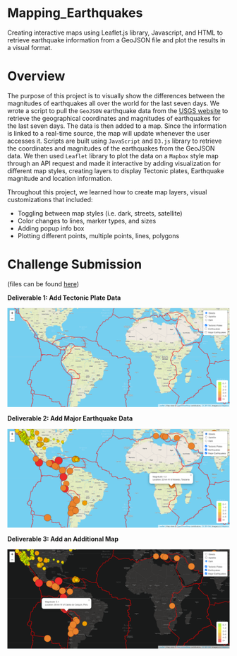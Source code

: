 # Mapping_Earthquakes
Creating interactive maps using Leaflet.js library, Javascript, and HTML to retrieve earthquake information from a GeoJSON file and plot the results in a visual format.

# Overview

The purpose of this project is to visually show the differences between the magnitudes of earthquakes all over the world for the last seven days. We wrote a script to pull the `GeoJSON` earthquake data from the [USGS website](https://earthquake.usgs.gov/earthquakes/feed/v1.0/geojson.php) to retrieve the geographical coordinates and magnitudes of earthquakes for the last seven days. The data is then added to a map. Since the information is linked to a real-time source, the map will update whenever the user accesses it. Scripts are built using  `JavaScript` and `D3.js` library to retrieve the coordinates and magnitudes of the earthquakes from the GeoJSON data. We then used `Leaflet` library to plot the data on a `Mapbox` style map through an API request and made it interactive by adding visualization for different map styles, creating layers to display Tectonic plates, Earthquake magnitude and location information. 

Throughout this project, we learned how to create map layers, visual customizations that included:

* Toggling between map styles (i.e. dark, streets, satellite)
* Color changes to lines, marker types, and sizes
* Adding popup info box
* Plotting different points, multiple points, lines, polygons

# Challenge Submission 
(files can be found [here](https://github.com/nayanbarhate/Mapping_Earthquakes/tree/main/Earthquake_Challenge))

**Deliverable 1: Add Tectonic Plate Data**

![tect](https://github.com/nayanbarhate/Mapping_Earthquakes/blob/main/Earthquake_Challenge/Images/Del1Tectonic.png)

**Deliverable 2: Add Major Earthquake Data**

![MajorEQ](https://github.com/nayanbarhate/Mapping_Earthquakes/blob/main/Earthquake_Challenge/Images/Del2MQ.png)

**Deliverable 3: Add an Additional Map**

![AddMap](https://github.com/nayanbarhate/Mapping_Earthquakes/blob/main/Earthquake_Challenge/Images/Del3AddingType.png)

